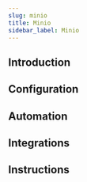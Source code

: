 ```yaml
---
slug: minio
title: Minio
sidebar_label: Minio
---
```


## Introduction

## Configuration

## Automation

## Integrations

## Instructions
